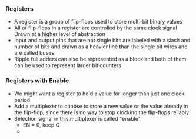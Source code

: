 ### Registers
- A register is a group of flip-flops used to store multi-bit binary values
- All of flip-flops in a register are controlled by the same clock signal 
  Drawn at a higher level of abstraction
- Input and output pins that are not single bits are labeled with a slash and number of bits and drawn as a heavier line than the single bit wires and are called buses
- Ripple full adders can also be represented as a block and both of them can be used to represent larger bit counters

### Registers with Enable
- We might want a register to hold a value for longer than just one clock period
- Add a multiplexer to choose to store a new value or the value already in the flip-flop, since there is no way to stop clocking the flip-flops reliably
- Selection signal in this multiplexer is called "enable"
	- EN = 0, keep Q
	- 